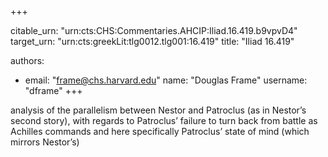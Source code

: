 +++


citable_urn: "urn:cts:CHS:Commentaries.AHCIP:Iliad.16.419.b9vpvD4"
target_urn: "urn:cts:greekLit:tlg0012.tlg001:16.419"
title: "Iliad 16.419"

authors:
- email: "frame@chs.harvard.edu"
  name: "Douglas Frame"
  username: "dframe"
+++

<p>analysis of the parallelism between Nestor and Patroclus (as in Nestor’s second story), with regards to Patroclus’ failure to turn back from battle as Achilles commands and here specifically Patroclus’ state of mind (which mirrors Nestor’s)</p>